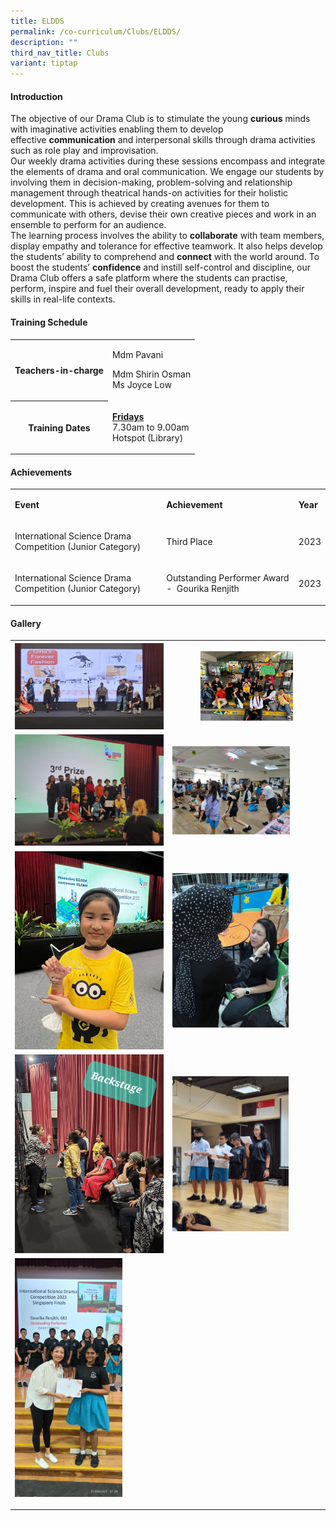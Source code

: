 ```yaml
---
title: ELDDS
permalink: /co-curriculum/Clubs/ELDDS/
description: ""
third_nav_title: Clubs
variant: tiptap
---
```

<h4>Introduction</h4>
<p>The objective of our Drama Club is to stimulate the young&nbsp;<strong>curious</strong>&nbsp;minds
with imaginative activities enabling them to develop effective&nbsp;<strong>communication</strong>&nbsp;and
interpersonal skills through drama activities such as role play and improvisation.
<br>Our weekly drama activities during these sessions encompass and integrate
the elements of drama and oral communication. We engage our students by
involving them in decision-making, problem-solving and relationship management
through theatrical hands-on activities for their holistic development.
This is achieved by creating avenues for them to communicate with others,
devise their own creative pieces and work in an ensemble to perform for
an audience.
<br>The learning process involves the ability to&nbsp;<strong>collaborate</strong>&nbsp;with
team members, display empathy and tolerance for effective teamwork. It
also helps develop the students’ ability to comprehend and&nbsp;<strong>connect</strong>&nbsp;with
the world around. To boost the students’&nbsp;<strong>confidence</strong>&nbsp;and
instill self-control and discipline, our Drama Club offers a safe platform
where the students can practise, perform, inspire and fuel their overall
development, ready to apply their skills in real-life contexts.</p>
<h4>Training Schedule</h4>
<table>
<tbody>
<tr>
<th rowspan="1" colspan="1">
<p>Teachers-in-charge</p>
</th>
<td rowspan="1" colspan="1">
<p>Mdm Pavani</p>
<p>Mdm Shirin Osman
<br>Ms Joyce Low</p>
</td>
</tr>
<tr>
<th rowspan="1" colspan="1">
<p>Training Dates</p>
</th>
<td rowspan="1" colspan="1">
<p><strong><u>Fridays</u></strong> 
<br>7.30am to 9.00am
<br>Hotspot (Library)</p>
</td>
</tr>
</tbody>
</table>
<h4>Achievements</h4>
<table>
<tbody>
<tr>
<td rowspan="1" colspan="1">
<p><strong>Event</strong>
</p>
</td>
<td rowspan="1" colspan="1">
<p><strong>Achievement</strong>
</p>
</td>
<td rowspan="1" colspan="1">
<p><strong>Year</strong>
</p>
</td>
</tr>
<tr>
<td rowspan="1" colspan="1">
<p>International Science Drama Competition (Junior Category)</p>
</td>
<td rowspan="1" colspan="1">
<p>Third Place</p>
</td>
<td rowspan="1" colspan="1">
<p>2023</p>
</td>
</tr>
<tr>
<td rowspan="1" colspan="1">
<p>International Science Drama Competition (Junior Category)</p>
</td>
<td rowspan="1" colspan="1">
<p>Outstanding Performer Award - &nbsp;Gourika Renjith</p>
</td>
<td rowspan="1" colspan="1">
<p>2023</p>
</td>
</tr>
</tbody>
</table>
<h4>Gallery</h4>
<table>
<tbody>
<tr>
<th rowspan="1" colspan="1">
<div class="isomer-image-wrapper">
<img style="width: 100%;" height="auto" width="100%" alt="" src="/images/CCA/ELDDS/WhatsApp_Image_2024_02_02_at_12_59_46.jpeg">
</div>
</th>
<th rowspan="1" colspan="1">
<div class="isomer-image-wrapper">
<img style="width: 62%;" height="auto" width="100%" alt="" src="/images/CCA/ELDDS/WhatsApp_Image_2024_02_02_at_12_59_47.jpeg">
</div>
</th>
</tr>
<tr>
<td rowspan="1" colspan="1">
<div class="isomer-image-wrapper">
<img style="width: 100%" height="auto" width="100%" alt="" src="/images/CCA/ELDDS/WhatsApp_Image_2024_02_02_at_13_00_23.jpeg">
</div>
</td>
<td rowspan="1" colspan="1">
<div class="isomer-image-wrapper">
<img style="width: 79%;" height="auto" width="100%" alt="" src="/images/CCA/ELDDS/WhatsApp_Image_2024_02_02_at_13_04_42.jpeg">
</div>
</td>
</tr>
<tr>
<td rowspan="1" colspan="1">
<div class="isomer-image-wrapper">
<img style="width: 100%" height="auto" width="100%" alt="" src="/images/CCA/ELDDS/WhatsApp_Image_2024_02_02_at_13_03_01.jpeg">
</div>
</td>
<td rowspan="1" colspan="1">
<div class="isomer-image-wrapper">
<img style="width: 78%;" height="auto" width="100%" alt="" src="/images/CCA/ELDDS/WhatsApp_Image_2024_02_02_at_13_03_41.jpeg">
</div>
</td>
</tr>
<tr>
<td rowspan="1" colspan="1">
<div class="isomer-image-wrapper">
<img style="width: 100%" height="auto" width="100%" alt="" src="/images/CCA/ELDDS/WhatsApp_Image_2024_02_02_at_12_59_47__1_.jpeg">
</div>
</td>
<td rowspan="1" colspan="1">
<div class="isomer-image-wrapper">
<img style="width: 78%;" height="auto" width="100%" alt="" src="/images/CCA/ELDDS/WhatsApp_Image_2024_02_02_at_13_05_28.jpeg">
</div>
</td>
</tr>
<tr>
<td rowspan="1" colspan="2">
<div class="isomer-image-wrapper">
<img style="width: 35%;" height="auto" width="100%" alt="" src="/images/CCA/ELDDS/WhatsApp_Image_2024_02_02_at_13_01_09.jpeg">
</div>
<p></p>
</td>
</tr>
</tbody>
</table>
<p></p>